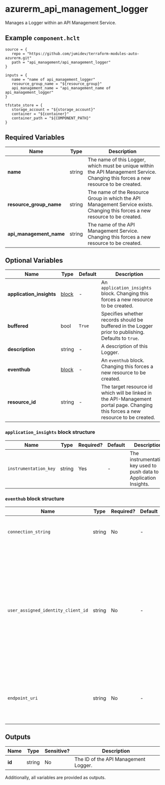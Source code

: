 # azurerm_api_management_logger

Manages a Logger within an API Management Service.

## Example `component.hclt`

```hcl
source = {
   repo = "https://github.com/jumidev/terraform-modules-auto-azurerm.git" 
   path = "api_management/api_management_logger" 
}

inputs = {
   name = "name of api_management_logger" 
   resource_group_name = "${resource_group}" 
   api_management_name = "api_management_name of api_management_logger" 
}

tfstate_store = {
   storage_account = "${storage_account}" 
   container = "${container}" 
   container_path = "${COMPONENT_PATH}" 
}

```

## Required Variables

| Name | Type |  Description |
| ---- | --------- |  ----------- |
| **name** | string |  The name of this Logger, which must be unique within the API Management Service. Changing this forces a new resource to be created. | 
| **resource_group_name** | string |  The name of the Resource Group in which the API Management Service exists. Changing this forces a new resource to be created. | 
| **api_management_name** | string |  The name of the API Management Service. Changing this forces a new resource to be created. | 

## Optional Variables

| Name | Type |  Default  |  Description |
| ---- | --------- |  ----------- | ----------- |
| **application_insights** | [block](#application_insights-block-structure) |  -  |  An `application_insights` block. Changing this forces a new resource to be created. | 
| **buffered** | bool |  `True`  |  Specifies whether records should be buffered in the Logger prior to publishing. Defaults to `true`. | 
| **description** | string |  -  |  A description of this Logger. | 
| **eventhub** | [block](#eventhub-block-structure) |  -  |  An `eventhub` block. Changing this forces a new resource to be created. | 
| **resource_id** | string |  -  |  The target resource id which will be linked in the API-Management portal page. Changing this forces a new resource to be created. | 

### `application_insights` block structure

| Name | Type | Required? | Default | Description |
| ---- | ---- | --------- | ------- | ----------- |
| `instrumentation_key` | string | Yes | - | The instrumentation key used to push data to Application Insights. |

### `eventhub` block structure

| Name | Type | Required? | Default | Description |
| ---- | ---- | --------- | ------- | ----------- |
| `connection_string` | string | No | - | The connection string of an EventHub Namespace. |
| `user_assigned_identity_client_id` | string | No | - | The Client Id of the User Assigned Identity  with the 'Azure Event Hubs Data Sender' role to the target EventHub Namespace. Required when 'endpoint_uri' is set. If not specified the System Assigned Identity will be used. |
| `endpoint_uri` | string | No | - | The endpoint address of an EventHub Namespace. Required when 'client_id' is set. |



## Outputs

| Name | Type | Sensitive? | Description |
| ---- | ---- | --------- | --------- |
| **id** | string | No  | The ID of the API Management Logger. | 

Additionally, all variables are provided as outputs.
